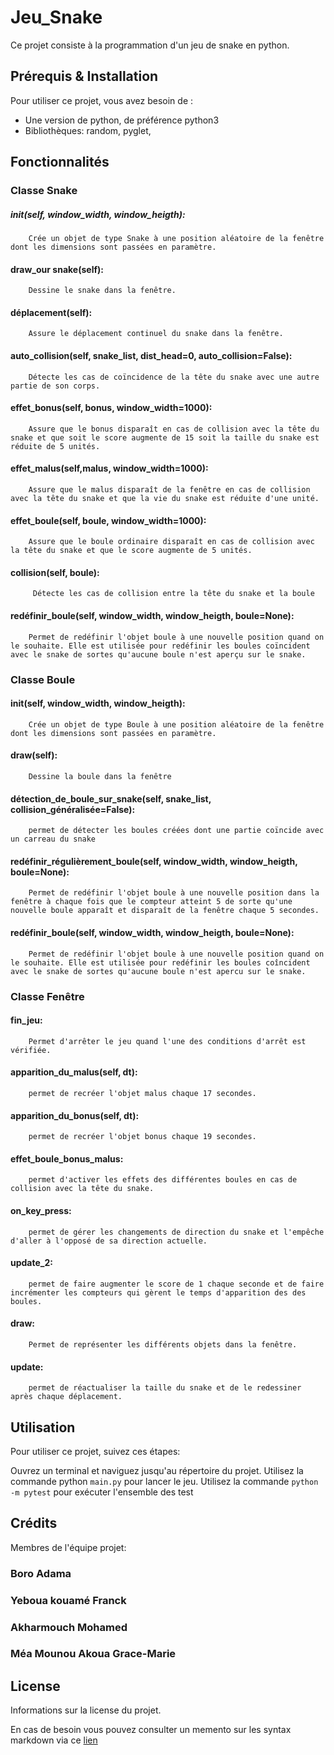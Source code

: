 # Jeu_Snake
Ce projet consiste à la programmation d'un jeu de snake en python.

## Prérequis & Installation 

Pour utiliser ce projet, vous avez besoin de :

- Une version de python,  de préférence python3
- Bibliothèques: random, pyglet, 

## Fonctionnalités

### Classe Snake

#####   __init__(self, window_width, window_heigth):
        Crée un objet de type Snake à une position aléatoire de la fenêtre dont les dimensions sont passées en paramètre.

#### draw_our snake(self):
        Dessine le snake dans la fenêtre.

#### déplacement(self):
        Assure le déplacement continuel du snake dans la fenêtre.

#### auto_collision(self, snake_list, dist_head=0, auto_collision=False):
        Détecte les cas de coïncidence de la tête du snake avec une autre partie de son corps.

#### effet_bonus(self, bonus, window_width=1000):
        Assure que le bonus disparaît en cas de collision avec la tête du snake et que soit le score augmente de 15 soit la taille du snake est réduite de 5 unités.

#### effet_malus(self,malus, window_width=1000):
        Assure que le malus disparaît de la fenêtre en cas de collision avec la tête du snake et que la vie du snake est réduite d'une unité.

#### effet_boule(self, boule, window_width=1000):
        Assure que le boule ordinaire disparaît en cas de collision avec la tête du snake et que le score augmente de 5 unités.
    
#### collision(self, boule):
         Détecte les cas de collision entre la tête du snake et la boule

#### redéfinir_boule(self, window_width, window_heigth, boule=None):
        Permet de redéfinir l'objet boule à une nouvelle position quand on le souhaite. Elle est utilisée pour redéfinir les boules coïncident avec le snake de sortes qu'aucune boule n'est aperçu sur le snake.


### Classe Boule

#### __init__(self, window_width, window_heigth):
        Crée un objet de type Boule à une position aléatoire de la fenêtre dont les dimensions sont passées en paramètre.
    
#### draw(self):
        Dessine la boule dans la fenêtre
    
#### détection_de_boule_sur_snake(self, snake_list, collision_généralisée=False):
        permet de détecter les boules créées dont une partie coïncide avec un carreau du snake

#### redéfinir_régulièrement_boule(self, window_width, window_heigth, boule=None):
        Permet de redéfinir l'objet boule à une nouvelle position dans la fenêtre à chaque fois que le compteur atteint 5 de sorte qu'une nouvelle boule apparaît et disparaît de la fenêtre chaque 5 secondes.

#### redéfinir_boule(self, window_width, window_heigth, boule=None):
        Permet de redéfinir l'objet boule à une nouvelle position quand on le souhaite. Elle est utilisée pour redéfinir les boules coîncident avec le snake de sortes qu'aucune boule n'est apercu sur le snake.


### Classe Fenêtre

#### fin_jeu: 
        Permet d'arrêter le jeu quand l'une des conditions d'arrêt est vérifiée.
    
#### apparition_du_malus(self, dt):
        permet de recréer l'objet malus chaque 17 secondes.

#### apparition_du_bonus(self, dt): 
        permet de recréer l'objet bonus chaque 19 secondes.

#### effet_boule_bonus_malus:
        permet d'activer les effets des différentes boules en cas de collision avec la tête du snake.

#### on_key_press:
        permet de gérer les changements de direction du snake et l'empêche d'aller à l'opposé de sa direction actuelle.
    
#### update_2:
        permet de faire augmenter le score de 1 chaque seconde et de faire incrémenter les compteurs qui gèrent le temps d'apparition des des boules.

#### draw:
        Permet de représenter les différents objets dans la fenêtre.
 
#### update: 
        permet de réactualiser la taille du snake et de le redessiner après chaque déplacement.


## Utilisation 

Pour utiliser ce projet, suivez ces étapes:

Ouvrez un terminal et naviguez jusqu'au répertoire du projet.
Utilisez la commande python `main.py` pour lancer le jeu.
Utilisez la commande `python -m pytest` pour exécuter l'ensemble des test

## Crédits

Membres de l'équipe projet:
### Boro Adama
### Yeboua kouamé Franck
### Akharmouch Mohamed
### Méa Mounou Akoua Grace-Marie


## License

Informations sur la license du projet.

En cas de besoin vous pouvez consulter un memento sur les syntax markdown via ce [lien](https://github.com/nirae/Memento-Syntax-Markdown/blob/master/memo.md)

